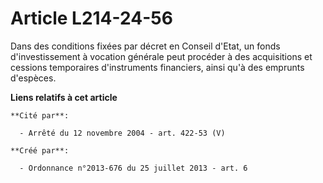 # Article L214-24-56

Dans des conditions fixées par décret en Conseil d'Etat, un fonds d'investissement à vocation générale peut procéder à des
acquisitions et cessions temporaires d'instruments financiers, ainsi qu'à des emprunts d'espèces.

**Liens relatifs à cet article**

	**Cité par**:

	  - Arrêté du 12 novembre 2004 - art. 422-53 (V)

	**Créé par**:

	  - Ordonnance n°2013-676 du 25 juillet 2013 - art. 6
